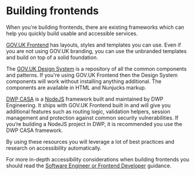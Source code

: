 # Building frontends

When you're building frontends, there are existing frameworks which can help you quickly build usable and accessible services.

[GOV.UK Frontend](https://github.com/alphagov/govuk-frontend) has layouts, styles and templates you can use. Even if you are not using GOV.UK branding, you can use the unbranded templates and build on top of a solid foundation.

The [GOV.UK Design System](https://design-system.service.gov.uk) is a repository of all the common components and patterns. If you're using GOV.UK Frontend then the Design System components will work without installing anything additional. The components are available in HTML and Nunjucks markup.

[DWP CASA](https://github.com/dwp/govuk-casa) is a [NodeJS](https://nodejs.org/en/) framework built and maintained by DWP Engineering. It ships with GOV.UK Frontend built in and will give you additional features such as routing logic, validation helpers, session management and protection against common security vulnerabilities. If you’re building a NodeJS project in DWP, it is recommended you use the DWP CASA framework.

By using these resources you will leverage a lot of best practices and research on accessibility automatically.

For more in-depth accessibility considerations when building frontends you should read the [Software Engineer or Frontend Developer](/guidance-for-your-job-role/software-engineer-or-front-end-developer) guidance.
